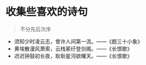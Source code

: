 # 收集些喜欢的诗句

> 不分先后次序



- 须知少时凌云志，曾许人间第一流。——《题三十小象》
- 黄埃散漫风萧索，云栈萦纡登剑阁。——《长恨歌》
- 迟迟钟鼓初长夜，耿耿星河欲曙天。——《长恨歌》